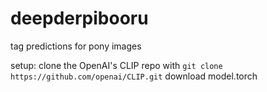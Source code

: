 # deepderpibooru
tag predictions for pony images

setup: 
clone the OpenAI's CLIP repo with
`git clone https://github.com/openai/CLIP.git`
download model.torch



